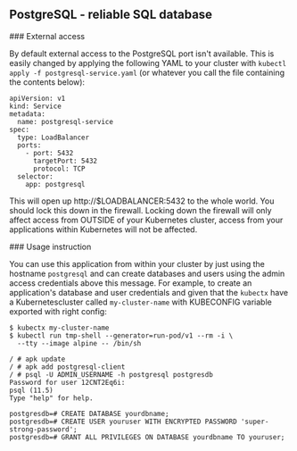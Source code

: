## PostgreSQL - reliable SQL database

### External access

By default external access to the PostgreSQL port isn't available. This is easily changed by applying the following YAML to your cluster with `kubectl apply -f postgresql-service.yaml` (or whatever you call the file containing the contents below):

```
apiVersion: v1
kind: Service
metadata:
  name: postgresql-service
spec:
  type: LoadBalancer
  ports:
    - port: 5432
      targetPort: 5432
      protocol: TCP
  selector:
    app: postgresql
```

This will open up http://$LOADBALANCER:5432 to the whole world. You should lock this down in the firewall. Locking down the firewall will only affect access from OUTSIDE of your Kubernetes cluster, access from your applications within Kubernetes will not be affected.

### Usage instruction

You can use this application from within your cluster by just using the hostname `postgresql` and can create databases and users using the admin access credentials above this message. For example, to create an application's database and user credentials and given that the `kubectx` have a Kubernetescluster called `my-cluster-name` with KUBECONFIG variable exported with right config:

```
$ kubectx my-cluster-name
$ kubectl run tmp-shell --generator=run-pod/v1 --rm -i \
  --tty --image alpine -- /bin/sh

/ # apk update
/ # apk add postgresql-client
/ # psql -U ADMIN_USERNAME -h postgresql postgresdb
Password for user 12CNT2Eq6i: 
psql (11.5)
Type "help" for help.

postgresdb=# CREATE DATABASE yourdbname;
postgresdb=# CREATE USER youruser WITH ENCRYPTED PASSWORD 'super-strong-password';
postgresdb=# GRANT ALL PRIVILEGES ON DATABASE yourdbname TO youruser;
```
